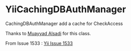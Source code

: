 YiiCachingDBAuthManager
=======================

CachingDBAuthManager add a cache for CheckAccess

Thanks to [Muayyad Alsadi](https://github.com/muayyad-alsadi "Github profile") for this class.

From Issue 1533 : [Yii Issue 1533](https://github.com/yiisoft/yii/issues/1533)